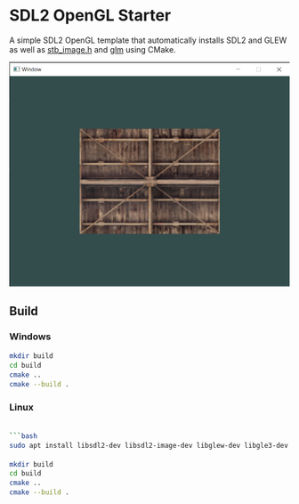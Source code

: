 # SDL2 OpenGL Starter

A simple SDL2 OpenGL template that automatically installs SDL2 and GLEW as well as [stb_image.h](https://github.com/nothings/stb) and [glm](https://github.com/g-truc/glm) using CMake.

![screenshot](assets/screenshot.png)

## Build

### Windows

```bash
mkdir build
cd build
cmake ..
cmake --build .
```

### Linux

````bash

```bash
sudo apt install libsdl2-dev libsdl2-image-dev libglew-dev libgle3-dev

mkdir build
cd build
cmake ..
cmake --build .
````

```

```

